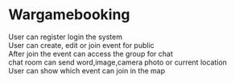 # Wargamebooking

User can register login the system  
User can create, edit or join event for public  
After join the event can access the group for chat  
chat room can send word,image,camera photo or current location  
User can show which event can join in the map 
